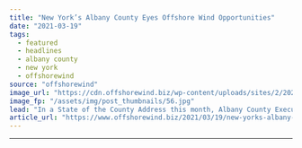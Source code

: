 ```yaml
---
title: "New York’s Albany County Eyes Offshore Wind Opportunities"
date: "2021-03-19"
tags: 
  - featured
  - headlines
  - albany county
  - new york
  - offshorewind
source: "offshorewind"
image_url: "https://cdn.offshorewind.biz/wp-content/uploads/sites/2/2021/03/19124003/Daniel-McCoy-Albany-County-Executive.jpg"
image_fp: "/assets/img/post_thumbnails/56.jpg"
lead: "In a State of the County Address this month, Albany County Executive Daniel P."
article_url: "https://www.offshorewind.biz/2021/03/19/new-yorks-albany-county-eyes-offshore-wind-opportunities/"
---
```


---
